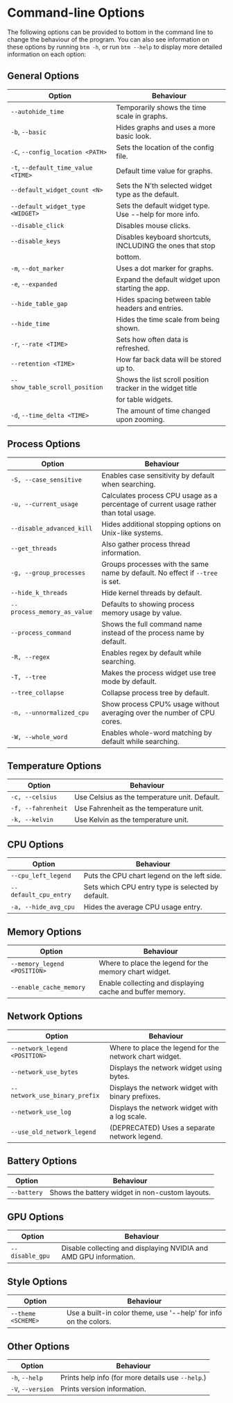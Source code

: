# Command-line Options

The following options can be provided to bottom in the command line to change the behaviour of the program. You can also
see information on these options by running `btm -h`, or run `btm --help` to display more detailed information on each option:

## General Options

| Option                              | Behaviour                                                  |
| ----------------------------------- | ---------------------------------------------------------- |
| `--autohide_time`                   | Temporarily shows the time scale in graphs.                |
| `-b`, `--basic`                     | Hides graphs and uses a more basic look.                   |
| `-C`, `--config_location <PATH>`    | Sets the location of the config file.                      |
| `-t`, `--default_time_value <TIME>` | Default time value for graphs.                             |
| `--default_widget_count <N>`        | Sets the N'th selected widget type as the default.         |
| `--default_widget_type <WIDGET>`    | Sets the default widget type. Use --help for more info.    |
| `--disable_click`                   | Disables mouse clicks.                                     |
| `--disable_keys`                    | Disables keyboard shortcuts, INCLUDING the ones that stop  |
|                                     | bottom.                                                    |
| `-m`, `--dot_marker`                | Uses a dot marker for graphs.                              |
| `-e`, `--expanded`                  | Expand the default widget upon starting the app.           |
| `--hide_table_gap`                  | Hides spacing between table headers and entries.           |
| `--hide_time`                       | Hides the time scale from being shown.                     |
| `-r`, `--rate <TIME>`               | Sets how often data is refreshed.                          |
| `--retention <TIME>`                | How far back data will be stored up to.                    |
| `--show_table_scroll_position`      | Shows the list scroll position tracker in the widget title |
|                                     | for table widgets.                                         |
| `-d`, `--time_delta <TIME>`         | The amount of time changed upon zooming.                   |

## Process Options

| Option                      | Behaviour                                                                              |
| --------------------------- | -------------------------------------------------------------------------------------- |
| `-S, --case_sensitive`      | Enables case sensitivity by default when searching.                                    |
| `-u, --current_usage`       | Calculates process CPU usage as a percentage of current usage rather than total usage. |
| `--disable_advanced_kill`   | Hides additional stopping options on Unix-like systems.                                |
| `--get_threads`             | Also gather process thread information.                                                |
| `-g, --group_processes`     | Groups processes with the same name by default. No effect if `--tree` is set.          |
| `--hide_k_threads`          | Hide kernel threads by default.                                                 |
| `--process_memory_as_value` | Defaults to showing process memory usage by value.                                     |
| `--process_command`         | Shows the full command name instead of the process name by default.                    |
| `-R, --regex`               | Enables regex by default while searching.                                              |
| `-T, --tree`                | Makes the process widget use tree mode by default.                                     |
| `--tree_collapse`           | Collapse process tree by default.                                                      |
| `-n, --unnormalized_cpu`    | Show process CPU% usage without averaging over the number of CPU cores.                |
| `-W, --whole_word`          | Enables whole-word matching by default while searching.                                |

## Temperature Options

| Option             | Behaviour                                     |
| ------------------ | --------------------------------------------- |
| `-c, --celsius`    | Use Celsius as the temperature unit. Default. |
| `-f, --fahrenheit` | Use Fahrenheit as the temperature unit.       |
| `-k, --kelvin`     | Use Kelvin as the temperature unit.           |

## CPU Options

| Option                | Behaviour                                         |
| --------------------- | ------------------------------------------------- |
| `--cpu_left_legend`   | Puts the CPU chart legend on the left side.       |
| `--default_cpu_entry` | Sets which CPU entry type is selected by default. |
| `-a, --hide_avg_cpu`  | Hides the average CPU usage entry.                |

## Memory Options

| Option                       | Behaviour                                                 |
| ---------------------------- | --------------------------------------------------------- |
| `--memory_legend <POSITION>` | Where to place the legend for the memory chart widget.    |
| `--enable_cache_memory`      | Enable collecting and displaying cache and buffer memory. |

## Network Options

| Option                        | Behaviour                                               |
| ----------------------------- | ------------------------------------------------------- |
| `--network_legend <POSITION>` | Where to place the legend for the network chart widget. |
| `--network_use_bytes`         | Displays the network widget using bytes.                |
| `--network_use_binary_prefix` | Displays the network widget with binary prefixes.       |
| `--network_use_log`           | Displays the network widget with a log scale.           |
| `--use_old_network_legend`    | (DEPRECATED) Uses a separate network legend.            |

## Battery Options

| Option      | Behaviour                                       |
| ----------- | ----------------------------------------------- |
| `--battery` | Shows the battery widget in non-custom layouts. |

## GPU Options

| Option          | Behaviour                                                         |
| --------------- | ----------------------------------------------------------------- |
| `--disable_gpu` | Disable collecting and displaying NVIDIA and AMD GPU information. |

## Style Options

| Option             | Behaviour                                                        |
| ------------------ | ---------------------------------------------------------------- |
| `--theme <SCHEME>` | Use a built-in color theme, use '--help' for info on the colors. |

## Other Options

| Option            | Behaviour                                         |
| ----------------- | ------------------------------------------------- |
| `-h`, `--help`    | Prints help info (for more details use `--help`.) |
| `-V`, `--version` | Prints version information.                       |
